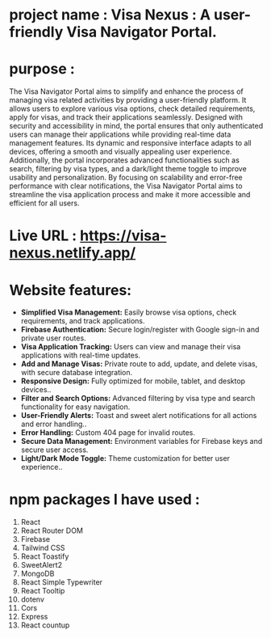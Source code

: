 # project name : Visa Nexus : A user-friendly Visa Navigator Portal.

# purpose  : 
The Visa Navigator Portal aims to simplify and enhance the process of managing visa related activities by providing a user-friendly platform. It allows users to explore various visa options, check detailed requirements, apply for visas, and track their applications seamlessly. Designed with security and accessibility in mind, the portal ensures that only authenticated users can manage their applications while providing real-time data management features. Its dynamic and responsive interface adapts to all devices, offering a smooth and visually appealing user experience. Additionally, the portal incorporates advanced functionalities such as search, filtering by visa types, and a dark/light theme toggle to improve usability and personalization. By focusing on scalability and error-free performance with clear notifications, the Visa Navigator Portal aims to streamline the visa application process and make it more accessible and efficient for all users.

# Live URL : https://visa-nexus.netlify.app/

# Website features:
- **Simplified Visa Management:** Easily browse visa options, check requirements, and track applications.
- **Firebase Authentication:** Secure login/register with Google sign-in and private user routes.
- **Visa Application Tracking:** Users can view and manage their visa applications with real-time updates.
- **Add and Manage Visas:** Private route to add, update, and delete visas, with secure database integration.
- **Responsive Design:** Fully optimized for mobile, tablet, and desktop devices..
- **Filter and Search Options:** Advanced filtering by visa type and search functionality for easy navigation.
- **User-Friendly Alerts:**  Toast and sweet alert notifications for all actions and error handling..
- **Error Handling:** Custom 404 page for invalid routes.
- **Secure Data Management:** Environment variables for Firebase keys and secure user access.
- **Light/Dark Mode Toggle:** Theme customization for better user experience..

# npm packages I have used :
1. React
2. React Router DOM
3. Firebase
4. Tailwind CSS
5. React Toastify
6. SweetAlert2
7. MongoDB 
8. React Simple Typewriter
9. React Tooltip
10. dotenv
11. Cors
12. Express
13. React countup
   

